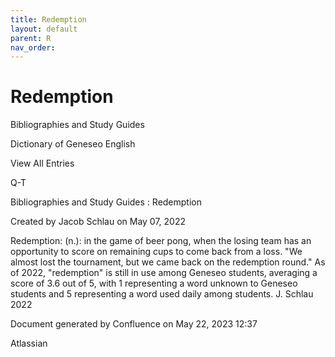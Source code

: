 ```yaml
---
title: Redemption
layout: default
parent: R
nav_order:
---
```


# Redemption

Bibliographies and Study Guides

Dictionary of Geneseo English

View All Entries

Q-T

Bibliographies and Study Guides : Redemption

Created by  Jacob Schlau on May 07, 2022

Redemption: (n.): in the game of beer pong, when the losing team has an opportunity to score on remaining cups to come back from a loss. &quot;We almost lost the tournament, but we came back on the redemption round.&quot; As of 2022, &quot;redemption&quot; is still in use among Geneseo students, averaging a score of 3.6 out of 5, with 1 representing a word unknown to Geneseo students and 5 representing a word used daily among students. J. Schlau 2022

Document generated by Confluence on May 22, 2023 12:37

Atlassian
